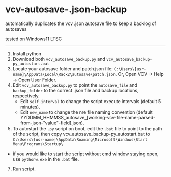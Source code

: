 # vcv-autosave-.json-backup

automatically duplicates the vcv .json autosave file to keep a backlog of autosaves 

tested on Windows11 LTSC

---

1. Install python
2. Download both `vcv_autosave_backup.py` and `vcv_autosave_backup-py_autostart.bat`
3. Locate your autosave folder and patch.json file: `C:\Users\[usr-name]\AppData\Local\Rack2\autosave\patch.json`. Or, Open VCV -> Help -> Open User Folder.
4. Edit `vcv_autosave_backup.py` to point the `autosave_file` and `backup_folder` to the correct .json file and backup locations, respectively.
   * Edit `self.interval` to change the script execute intervals (default 5 minutes).
   * Edit `new_name` to change the nre file naming convention (default YYDDMM_HHMMSS_autosave_[working-vcv-file-name-parsed-from-json-"value"-field].json).
6. To autostart the `.py` script on boot, edit the `.bat` file to point to the path of the script, then copy vcv_autosave_backup-py_autostart.bat to `C:\Users\[usr-name]\AppData\Roaming\Microsoft\Windows\Start Menu\Programs\Startup\`
  * if you would like to start the script without cmd window staying open, use `pythonw.exe` in the `.bat` file.
7. Run script.
